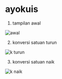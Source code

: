 # ayokuis

1. tampilan awal 

![awal](https://user-images.githubusercontent.com/64759903/111068428-44270e00-84fb-11eb-99c9-6597bfc4d2ba.jpeg)

2. konversi satuan turun

![k turun](https://user-images.githubusercontent.com/64759903/111068425-42f5e100-84fb-11eb-8965-7d864bde438e.jpeg)

3. konversi satuan naik

![k naik](https://user-images.githubusercontent.com/64759903/111068429-44bfa480-84fb-11eb-9678-e3914fddf0c0.jpeg)

